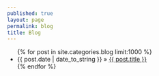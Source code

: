 ```yaml
---
published: true
layout: page
permalink: blog
title: Blog
---
```


<ul class="posts">
  {% for post in site.categories.blog limit:1000 %}
    <li><span>{{ post.date | date_to_string }}</span> &raquo; <a href="{{ post.url }}">{{ post.title }}</a></li>
  {% endfor %}
</ul>
